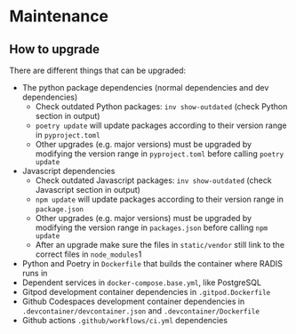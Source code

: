 # Maintenance

## How to upgrade

There are different things that can be upgraded:

- The python package dependencies (normal dependencies and dev dependencies)
  - Check outdated Python packages: `inv show-outdated` (check Python section in output)
  - `poetry update` will update packages according to their version range in `pyproject.toml`
  - Other upgrades (e.g. major versions) must be upgraded by modifying the version range in `pyproject.toml` before calling `poetry update`
- Javascript dependencies
  - Check outdated Javascript packages: `inv show-outdated` (check Javascript section in output)
  - `npm update` will update packages according to their version range in `package.json`
  - Other upgrades (e.g. major versions) must be upgraded by modifying the version range in `packages.json` before calling `npm update`
  - After an upgrade make sure the files in `static/vendor` still link to the correct files in `node_modules`1
- Python and Poetry in `Dockerfile` that builds the container where RADIS runs in
- Dependent services in `docker-compose.base.yml`, like PostgreSQL
- Gitpod development container dependencies in `.gitpod.Dockerfile`
- Github Codespaces development container dependencies in `.devcontainer/devcontainer.json` and `.devcontainer/Dockerfile`
- Github actions `.github/workflows/ci.yml` dependencies
